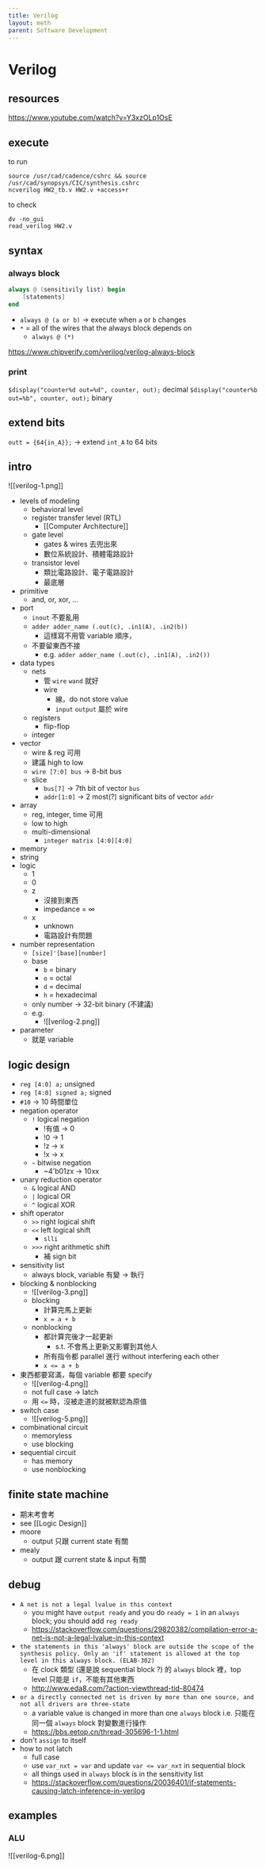 ```yaml
---
title: Verilog
layout: meth
parent: Software Development
---
```

# Verilog

## resources
https://www.youtube.com/watch?v=Y3xzOLp1OsE

## execute
to run
```shell
source /usr/cad/cadence/cshrc && source /usr/cad/synopsys/CIC/synthesis.cshrc
ncverilog HW2_tb.v HW2.v +access+r
```

to check
```shell
dv -no_gui
read_verilog HW2.v
```

## syntax	
### always block
```verilog
always @ (sensitivily list) begin
	[statements]
end
```
- `always @ (a or b)` → execute when `a` or `b` changes
- `*` =  all of the wires that the always block depends on
	- `always @ (*)`

https://www.chipverify.com/verilog/verilog-always-block

### print
`$display("counter%d out=%d", counter, out);` decimal
`$display("counter%b out=%b", counter, out);` binary

## extend bits
`outt = {64{in_A}};` → extend `int_A` to 64 bits

## intro

![[verilog-1.png]]

- levels of modeling
	- behavioral level
	- register transfer level (RTL)
		- [[Computer Architecture]]
	- gate level
		- gates & wires 去兜出來
		- 數位系統設計、積體電路設計
	- transistor level
		- 類比電路設計、電子電路設計
		- 最底層
- primitive
	- and, or, xor, ...
- port
	- `inout` 不要亂用
	- `adder adder_name (.out(c), .in1(A), .in2(b))`
		- 這樣寫不用管 variable 順序，
	- 不要留東西不接
		- e.g. `adder adder_name (.out(c), .in1(A), .in2())`
- data types
	- nets
		- 管 `wire` `wand` 就好
		- wire
			- 線，do not store value
			- `input` `output` 屬於 wire
	- registers
		- flip-flop
	- integer
- vector
	- wire & reg 可用
	- 建議 high to low
	- `wire [7:0] bus` → 8-bit bus
	- slice
		- `bus[7]` → 7th bit of vector `bus`
		- `addr[1:0]` → 2 most(?) significant bits of vector `addr`
- array
	- reg, integer, time 可用
	- low to high
	- multi-dimensional
		- `integer matrix [4:0][4:0]`
- memory
- string
- logic
	- 1
	- 0
	- z
		- 沒接到東西
		- impedance = $\infty$
	- x
		- unknown
		- 電路設計有問題
- number representation
	- `[size]'[base][number]`
	- base
		- `b` = binary
		- `o` = octal
		- `d` = decimal
		- `h` = hexadecimal
	- only number → 32-bit binary (不建議)
	- e.g.
		- ![[verilog-2.png]]
- parameter
	- 就是 variable

## logic design
- `reg [4:0] a;` unsigned
- `reg [4:0] signed a;` signed
- `#10` → 10 時間單位
- negation operator
	- `!` logical negation
		- !有值 → 0
		- !0 → 1
		- !z → x
		- !x → x
	- `~` bitwise negation
		- ~4'b01zx → 10xx
- unary reduction operator
	- `&` logical AND
	- `|` logical OR
	- `^` logical XOR
- shift operator
	- `>>` right logical shift
	- `<<` left logical shift
		- `slli`
	- `>>>` right arithmetic shift
		- 補 sign bit
- sensitivity list
	- always block, variable 有變 → 執行
- blocking & nonblocking
	- ![[verilog-3.png]]
	- blocking
		- 計算完馬上更新
		- `x = a + b`
	- nonblocking
		- 都計算完後才一起更新
			- s.t. 不會馬上更新又影響到其他人
		- 所有指令都 parallel 進行 without interfering each other
		- `x <= a + b`
- 東西都要寫滿，每個 variable 都要 specify
	- ![[verilog-4.png]]
	- not full case → latch
	- 用 `<=` 時，沒被走道的就被默認為原值
- switch case
	- ![[verilog-5.png]]
- combinational circuit
	- memoryless
	- use blocking
- sequential circuit
	- has memory
	- use nonblocking

## finite state machine
- 期末考會考
- see [[Logic Design]]
- moore
	- output 只跟 current state 有關
- mealy
	- output 跟 current state & input 有關

## debug
- `A net is not a legal lvalue in this context`
	- you might have `output ready` and you do `ready = 1` in an `always` block; you should add `reg ready`
	- <https://stackoverflow.com/questions/29820382/compilation-error-a-net-is-not-a-legal-lvalue-in-this-context>
- `the statements in this 'always' block are outside the scope of the synthesis policy. Only an 'if' statement is allowed at the top level in this always block. (ELAB-302)`
	- 在 clock 類型 (還是說 sequential block ?) 的 `always` block 裡，top level 只能是 `if`，不能有其他東西
	- http://www.eda8.com/?action-viewthread-tid-80474
- `or a directly connected net is driven by more than one source, and not all drivers are three-state`
	- a variable value is changed in more than one `always` block i.e. 只能在同一個 `always` block 對變數進行操作
	- https://bbs.eetop.cn/thread-305696-1-1.html
- don't `assign` to itself
- how to not latch
	- full case
	- use `var_nxt = var` and update `var <= var_nxt` in sequential block
	- all things used in `always` block is in the sensitivity list
	- https://stackoverflow.com/questions/20036401/if-statements-causing-latch-inference-in-verilog

## examples
### ALU
![[verilog-6.png]]

